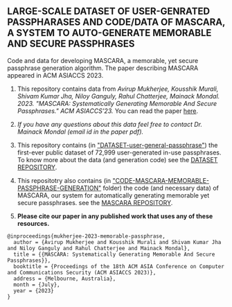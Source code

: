 ## LARGE-SCALE DATASET OF USER-GENRATED PASSPHARASES AND CODE/DATA OF MASCARA, A SYSTEM TO AUTO-GENERATE MEMORABLE AND SECURE PASSPHRASES

Code and data for developing MASCARA, a memorable, yet secure passphrase generation algorithm. The paper describing MASCARA appeared in ACM ASIACCS 2023.

1. This repository contains data from *Avirup Mukherjee, Kousshik Murali, Shivam Kumar Jha, Niloy Ganguly, Rahul Chatterjee, Mainack Mondal. 2023. "MASCARA: Systematically Generating Memorable And Secure Passphrases." ACM ASIACCS'23.* 
You can read the paper [here](https://cse.iitkgp.ac.in/~mainack/publications/mascara-2023-asiaccs.pdf).

1. *If you have any questions about this data feel free to contact Dr. Mainack Mondal (email id in the paper pdf).*

1. This repository contains (in ["DATASET-user-general-passphrase"](https://github.com/Mainack/MASCARA-passphrase-gen-code-data/tree/main/DATASET-user-generated-passphrases)) the first-ever public dataset of 72,999 user-generated in-use passphrases. To know more about the data (and generation code) see the [DATASET REPOSITORY](https://github.com/Mainack/MASCARA-passphrase-gen-code-data/tree/main/DATASET-user-generated-passphrases). 

1. This repositotry also contains (in ["CODE-MASCARA-MEMORABLE-PASSPHRASE-GENERATION"](https://github.com/Mainack/MASCARA-passphrase-gen-code-data/tree/main/CODE-MASCARA-MEMORABLE-PASSPHRASE-GENERATION) folder) the code (and necessary data) of MASCARA, our system for automatically generating memorable yet secure passphrases. see the [MASCARA REPOSITORY](https://github.com/Mainack/MASCARA-passphrase-gen-code-data/tree/main/CODE-MASCARA-MEMORABLE-PASSPHRASE-GENERATION). 

1. **Please cite our paper in any published work that uses any of these resources.**


~~~
@inproceedings{mukherjee-2023-memorable-passphrase,
  author = {Avirup Mukherjee and Kousshik Murali and Shivam Kumar Jha and Niloy Ganguly and Rahul Chatterjee and Mainack Mondal},
  title = {{MASCARA: Systematically Generating Memorable And Secure Passphrases}},
  booktitle = {Proceedings of the 18th ACM ASIA Conference on Computer and Communications Security (ACM ASIACCS 2023)},
  address = {Melbourne, Australia},
  month = {July},
  year = {2023}
}
~~~
